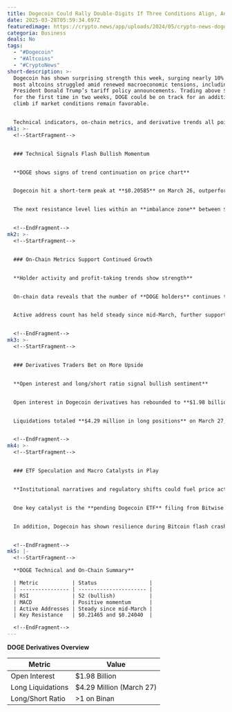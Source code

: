 ```yaml
---
title: Dogecoin Could Rally Double-Digits If Three Conditions Align, Analysts Say
date: 2025-03-28T05:59:34.697Z
featuredimage: https://crypto.news/app/uploads/2024/05/crypto-news-dogecoins-dog-obituary-option02.webp
categoria: Business
deals: No
tags:
  - "#Dogecoin"
  - "#Altcoins"
  - "#CryptoNews"
short-description: >-
  Dogecoin has shown surprising strength this week, surging nearly 10% even as
  most altcoins struggled amid renewed macroeconomic tensions, including
  President Donald Trump’s tariff policy announcements. Trading above $0.2058
  for the first time in two weeks, DOGE could be on track for an additional 11%
  climb if market conditions remain favorable.


  Technical indicators, on-chain metrics, and derivative trends all point toward a potential breakout. Analysts believe that if three key signals—technical momentum, network activity, and derivative positioning—continue aligning, Dogecoin could reach resistance levels near $0.24040, representing nearly 24% upside from current prices.
mk1: >-
  <!--StartFragment-->


  ### Technical Signals Flash Bullish Momentum


  **DOGE shows signs of trend continuation on price chart**


  Dogecoin hit a short-term peak at **$0.20585** on March 26, outperforming peers affected by broader market volatility. The **Relative Strength Index (RSI)** sits at 52, indicating moderate bullish momentum. Meanwhile, the **MACD** shows green histogram bars above the neutral line, reinforcing a positive price outlook.


  The next resistance level lies within an **imbalance zone** between $0.21465 and $0.24040. A decisive breakout above $0.21465 could propel DOGE to the upper boundary of that zone, with price action supported by growing demand and improved sentiment.


  <!--EndFragment-->
mk2: >-
  <!--StartFragment-->


  ### On-Chain Metrics Support Continued Growth


  **Holder activity and profit-taking trends show strength**


  On-chain data reveals that the number of **DOGE holders** continues to grow steadily, a sign of retail and institutional interest. **Network Realized Profit/Loss** remains modest, suggesting that large-scale profit-taking has not yet triggered downward pressure.


  Active address count has held steady since mid-March, further supporting the meme coin’s resilience. Wallets holding **1 million to 10 million DOGE** have been accumulating since March 10, even as the price climbs—indicating growing confidence among mid-tier holders.


  <!--EndFragment-->
mk3: >-
  <!--StartFragment-->


  ### Derivatives Traders Bet on More Upside


  **Open interest and long/short ratio signal bullish sentiment**


  Open interest in Dogecoin derivatives has rebounded to **$1.98 billion**, recovering from lows earlier this month. The **long/short ratio** on major exchanges like Binance and OKX is above 1, showing traders are positioning for a price increase.


  Liquidations totaled **$4.29 million in long positions** on March 27, but with the price stabilizing and OI rising, this may attract new entries from sidelined traders. If spot prices follow derivatives sentiment, a retest of **$0.21465** is likely.


  <!--EndFragment-->
mk4: >-
  <!--StartFragment-->


  ### ETF Speculation and Macro Catalysts in Play


  **Institutional narratives and regulatory shifts could fuel price action**


  One key catalyst is the **pending Dogecoin ETF** filing from Bitwise. If approved, it could elevate DOGE’s status among institutional investors. Broader regulatory developments, including a potential **stablecoin bill in Congress**, could also increase investor confidence.


  In addition, Dogecoin has shown resilience during Bitcoin flash crashes—often recovering faster than other altcoins. Continued interest from **whales and large wallets** offers another layer of support for the bullish thesis in the coming weeks.


  <!--EndFragment-->
mk5: |-
  <!--StartFragment-->

  **DOGE Technical and On-Chain Summary**

  | Metric           | Status                 |
  | ---------------- | ---------------------- |
  | RSI              | 52 (bullish)           |
  | MACD             | Positive momentum      |
  | Active Addresses | Steady since mid-March |
  | Key Resistance   | $0.21465 and $0.24040  |

  <!--EndFragment-->
---
```

<!--StartFragment-->

**DOGE Derivatives Overview**

| Metric            | Value                    |
| ----------------- | ------------------------ |
| Open Interest     | $1.98 Billion            |
| Long Liquidations | $4.29 Million (March 27) |
| Long/Short Ratio  | \>1 on Binan             |

<!--EndFragment-->